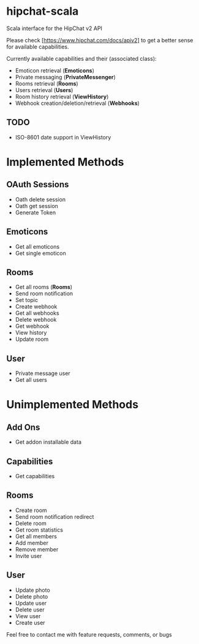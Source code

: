 hipchat-scala
=============

Scala interface for the HipChat v2 API

Please check [https://www.hipchat.com/docs/apiv2] to get a better sense for available capabilities.

Currently available capabilities and their (associated class):
* Emoticon retrieval (**Emoticons**)
* Private messaging (**PrivateMessenger**)
* Rooms retrieval (**Rooms**)
* Users retrieval (**Users**)
* Room history retrieval (**ViewHistory**)
* Webhook creation/deletion/retrieval (**Webhooks**)

TODO
----
* ISO-8601 date support in ViewHistory

Implemented Methods
===================

OAuth Sessions
--------------
* Oath delete session
* Oath get session
* Generate Token

Emoticons
---------
* Get all emoticons
* Get single emoticon

Rooms
-----
* Get all rooms (**Rooms**)
* Send room notification
* Set topic
* Create webhook
* Get all webhooks
* Delete webhook
* Get webhook
* View history
* Update room

User
----
* Private message user
* Get all users

Unimplemented Methods
=====================

Add Ons
-------
* Get addon installable data

Capabilities
------------
* Get capabilities

Rooms
-----
* Create room
* Send room notification redirect
* Delete room
* Get room statistics
* Get all members
* Add member
* Remove member
* Invite user

User
----
* Update photo
* Delete photo
* Update user
* Delete user
* View user
* Create user



Feel free to contact me with feature requests, comments, or bugs
